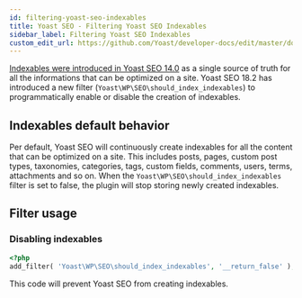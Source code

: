 ```yaml
---
id: filtering-yoast-seo-indexables
title: Yoast SEO - Filtering Yoast SEO Indexables
sidebar_label: Filtering Yoast SEO Indexables
custom_edit_url: https://github.com/Yoast/developer-docs/edit/master/docs/customization/yoast-seo/filters/filtering-yoast-seo-indexables.md
---
```


[Indexables were introduced in Yoast SEO 14.0](https://yoast.com/innovations/indexables/) as a single source of truth for all the informations that can be optimized on a site. Yoast SEO 18.2 has introduced a new filter (`Yoast\WP\SEO\should_index_indexables`) to programmatically enable or disable the creation of indexables.

## Indexables default behavior

Per default, Yoast SEO will continuously create indexables for all the content that can be optimized on a site. This includes posts, pages, custom post types, taxonomies, categories, tags, custom fields, comments, users, terms, attachments and so on. When the `Yoast\WP\SEO\should_index_indexables` filter is set to false, the plugin will stop storing newly created indexables.

## Filter usage

### Disabling indexables

```php
<?php
add_filter( 'Yoast\WP\SEO\should_index_indexables', '__return_false' );
```

This code will prevent Yoast SEO from creating indexables.
